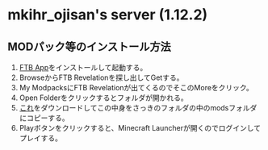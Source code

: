 # mkihr_ojisan's server (1.12.2)

## MODパック等のインストール方法

1. [FTB App](https://feed-the-beast.com)をインストールして起動する。
1. BrowseからFTB Revelationを探し出してGetする。
1. My ModpacksにFTB Revelationが出てくるのでそこのMoreをクリック。
1. Open Folderをクリックするとフォルダが開かれる。
1. [これ](https://github.com/mkihr-ojisan/mkihr_ojisan-s-server-installation/raw/main/extra-mods.zip)をダウンロードしてこの中身をさっきのフォルダの中のmodsフォルダにコピーする。
1. Playボタンをクリックすると、Minecraft Launcherが開くのでログインしてプレイする。
